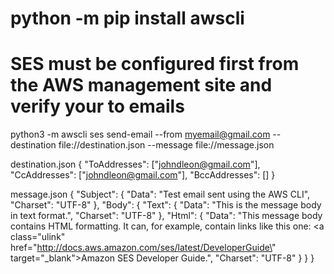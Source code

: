 # python -m pip install awscli
# SES must be configured first from the AWS management site and verify your to emails

python3 -m awscli ses send-email --from myemail@gmail.com --destination file://destination.json --message file://message.json


destination.json
{
    "ToAddresses":  ["johndleon@gmail.com"],
    "CcAddresses":  ["johndleon@gmail.com"],
    "BccAddresses": []
}


message.json
{
    "Subject": {
        "Data": "Test email sent using the AWS CLI",
        "Charset": "UTF-8"
    },
    "Body": {
        "Text": {
            "Data": "This is the message body in text format.",
            "Charset": "UTF-8"
        },
        "Html": {
            "Data": "This message body contains HTML formatting. It can, for example, contain links like this one: <a class=\"ulink\" href=\"http://docs.aws.amazon.com/ses/latest/DeveloperGuide\" target=\"_blank\">Amazon SES Developer Guide</a>.",
            "Charset": "UTF-8"
        }
    }
}
